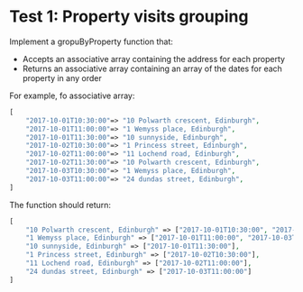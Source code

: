 # Test 1: Property visits grouping
Implement a gropuByProperty function that:

* Accepts an associative array containing the address for each property
* Returns an associative array containing an array of the dates for each property in any order

For example, fo associative array:
```php
[
    "2017-10-01T10:30:00"=> "10 Polwarth crescent, Edinburgh",
    "2017-10-01T11:00:00"=> "1 Wemyss place, Edinburgh",
    "2017-10-01T11:30:00"=> "10 sunnyside, Edinburgh",
    "2017-10-02T10:30:00"=> "1 Princess street, Edinburgh",
    "2017-10-02T11:00:00"=> "11 Lochend road, Edinburgh",
    "2017-10-02T11:30:00"=> "10 Polwarth crescent, Edinburgh",
    "2017-10-03T10:30:00"=> "1 Wemyss place, Edinburgh",
    "2017-10-03T11:00:00"=> "24 dundas street, Edinburgh",
]
```
The function should return:
```php
[
    "10 Polwarth crescent, Edinburgh" => ["2017-10-01T10:30:00", "2017-10-02T11:30:00"],
    "1 Wemyss place, Edinburgh" => ["2017-10-01T11:00:00", "2017-10-03T10:30:00"],
    "10 sunnyside, Edinburgh" => ["2017-10-01T11:30:00"],
    "1 Princess street, Edinburgh" => ["2017-10-02T10:30:00"],
    "11 Lochend road, Edinburgh" => ["2017-10-02T11:00:00"],
    "24 dundas street, Edinburgh" => ["2017-10-03T11:00:00"]
]

```
